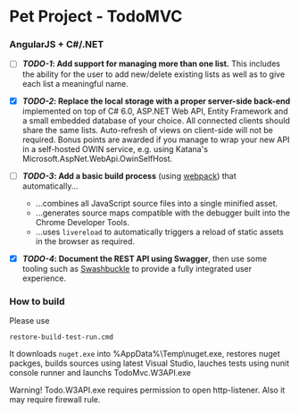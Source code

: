 # Pet Project - TodoMVC


### AngularJS + C#/.NET
* [ ] **_TODO-1_: Add support for managing more than one list.** This includes the ability for the user to add new/delete existing lists as well as to give each list a meaningful name. 
* [X] **_TODO-2_: Replace the local storage with a proper server-side back-end** implemented on top of C# 6.0, ASP.NET Web API, Entity Framework and a small embedded database of your choice. All connected clients should share the same lists. Auto-refresh of views on client-side will not be required. Bonus points are awarded if you manage to wrap your new API in a self-hosted OWIN service, e.g. using Katana's Microsoft.AspNet.WebApi.OwinSelfHost.
* [ ] **_TODO-3_: Add a basic build process** (using [webpack](https://webpack.github.io/)) that automatically...
  * ...combines all JavaScript source files into a single minified asset.
  * ...generates source maps compatible with the debugger built into the Chrome Developer Tools. 
  * ...uses `livereload` to automatically triggers a reload of static assets in the browser as required.
* [X] **_TODO-4_: Document the REST API using Swagger**, then use some tooling such as [Swashbuckle](https://github.com/domaindrivendev/Swashbuckle.AspNetCore) to provide a fully integrated user experience.


### How to build
Please use 
```
restore-build-test-run.cmd
```

It downloads `nuget.exe` into %AppData%\Temp\nuget.exe, restores nuget packges, builds sources using latest Visual Studio, lauches tests using nunit console runner and launchs TodoMvc.W3API.exe

Warning! Todo.W3API.exe requires permission to open http-listener. Also it may require firewall rule.

